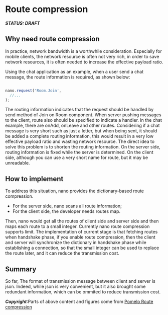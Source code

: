 # Route compression

***STATUS: DRAFT***

## Why need route compression

In practice, network bandwidth is a worthwhile consideration. Especially for mobile clients,
the network resource is often not very rich, in order to save network resources, it is often
needed to increase the effective payload ratio.

Using the chat application as an example, when a user send a chat message, the route information
is required, as shown below:

```javascript

nano.request('Room.Join',
  //...
);

```

The routing information indicates that the request should be handled by send method of Join on
Room component. When server pushing messages to the client, route also should be specified to
indicate a handler. In the chat example, there are onAdd, onLeave and other routes. Considering
if a chat message is very short such as just a letter, but when being sent, it should be added
a complete routing information, this would result in a very low effective payload ratio and wasting
network resource. The direct idea to solve this problem is to shorten the routing information.
On the server side, routing information is fixed while the server is determined. On the client
side, although you can use a very short name for route, but it may be unreadable.

## How to implement

To address this situation, nano provides the dictionary-based route compression.

* For the server side, nano scans all route information;
* For the client side, the developer needs routes map.

Then, nano would get all the routes of client side and server side and then maps each route to
a small integer. Currently nano route compression supports limit. The implementation of current
stage is that fetching routes when handshake phase, if you enable route compression, then the
client and server will synchronize the dictionary in handshake phase while establishing a
connection, so that the small integer can be used to replace the route later, and it can reduce
the transmission cost.

## Summary

So far, The format of transmission message between client and server is json. Indeed, while json
is very convenient, but it also brought some redundant information, which can be ommited to reduce
transmission cost.

***Copyright***:Parts of above content and figures come from [Pomelo Route compression](https://github.com/NetEase/pomelo/wiki/Route-compression)
